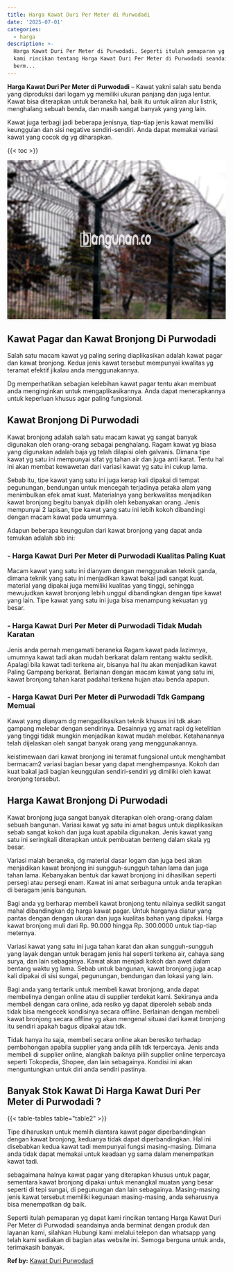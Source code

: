 ```yaml
---
title: Harga Kawat Duri Per Meter di Purwodadi
date: '2025-07-01'
categories:
  - harga
description: >-
  Harga Kawat Duri Per Meter di Purwodadi. Seperti itulah pemaparan yg dapat
  kami rincikan tentang Harga Kawat Duri Per Meter di Purwodadi seandainya anda
  berm...
---
```


**Harga Kawat Duri Per Meter di Purwodadi** – Kawat yakni salah satu benda yang diproduksi dari logam yg memiliki ukuran panjang dan juga lentur. Kawat bisa diterapkan untuk beraneka hal, baik itu untuk aliran alur listrik, menghalang sebuah benda, dan masih sangat banyak yang yang lain.

Kawat juga terbagi jadi beberapa jenisnya, tiap-tiap jenis kawat memiliki keunggulan dan sisi negative sendiri-sendiri. Anda dapat memakai variasi kawat yang cocok dg yg diharapkan.

{{< toc >}}

![Harga Kawat Duri Per Meter di Purwodadi](/images/jual-kawat-murah37.png)

## Kawat Pagar dan Kawat Bronjong Di Purwodadi

Salah satu macam kawat yg paling sering diaplikasikan adalah kawat pagar dan kawat bronjong. Kedua jenis kawat tersebut mempunyai kwalitas yg teramat efektif jikalau anda menggunakannya.

Dg memperhatikan sebagian kelebihan kawat pagar tentu akan membuat anda menginginkan untuk mengaplikasikannya. Anda dapat menerapkannya untuk keperluan khusus agar paling fungsional.

## Kawat Bronjong Di Purwodadi

Kawat bronjong adalah salah satu macam kawat yg sangat banyak digunakan oleh orang-orang sebagai penghalang. Ragam kawat yg biasa yang digunakan adalah baja yg telah dilapisi oleh galvanis. Dimana tipe kawat yg satu ini mempunyai sifat yg tahan air dan juga anti karat. Tentu hal ini akan membat kewawetan dari variasi kawat yg satu ini cukup lama.

Sebab itu, tipe kawat yang satu ini juga kerap kali dipakai di tempat pegunungan, bendungan untuk mencegah terjadinya petaka alam yang menimbulkan efek amat kuat. Materialnya yang berkwalitas menjadikan kawat bronjong begitu banyak dipilih oleh kebanyakan orang. Jenis mempunyai 2 lapisan, tipe kawat yang satu ini lebih kokoh dibandingi dengan macam kawat pada umumnya.

Adapun beberapa keunggulan dari kawat bronjong yang dapat anda temukan adalah sbb ini:

### \- Harga Kawat Duri Per Meter di Purwodadi Kualitas Paling Kuat

Macam kawat yang satu ini dianyam dengan menggunakan teknik ganda, dimana teknik yang satu ini menjadikan kawat bakal jadi sangat kuat. material yang dipakai juga memiliki kualitas yang tinggi, sehingga mewujudkan kawat bronjong lebih unggul dibandingkan dengan tipe kawat yang lain. Tipe kawat yang satu ini juga bisa menampung kekuatan yg besar.

### \- Harga Kawat Duri Per Meter di Purwodadi Tidak Mudah Karatan

Jenis anda pernah mengamati beraneka Ragam kawat pada lazimnya, umumnya kawat tadi akan mudah berkarat dalam rentang waktu sedikit. Apalagi bila kawat tadi terkena air, bisanya hal itu akan menjadikan kawat Paling Gampang berkarat. Berlainan dengan macam kawat yang satu ini, kawat bronjong tahan karat padahal terkena hujan atau benda apapun.

### \- Harga Kawat Duri Per Meter di Purwodadi Tdk Gampang Memuai

Kawat yang dianyam dg mengaplikasikan teknik khusus ini tdk akan gampang melebar dengan sendirinya. Desainnya yg amat rapi dg ketelitian yang tinggi tidak mungkin menjadikan kawat mudah melebar. Ketahanannya telah dijelaskan oleh sangat banyak orang yang menggunakannya.

keistimewaan dari kawat bronjong ini teramat fungsional untuk menghambat bermacam2 variasi bagian besar yang dapat menghempasnya. Kokoh dan kuat bakal jadi bagian keunggulan sendiri-sendiri yg dimiliki oleh kawat bronjong tersebut.

## Harga Kawat Bronjong Di Purwodadi

Kawat bronjong juga sangat banyak diterapkan oleh orang-orang dalam sebuah bangunan. Variasi kawat yg satu ini amat bagus untuk diaplikasikan sebab sangat kokoh dan juga kuat apabila digunakan. Jenis kawat yang satu ini seringkali diterapkan untuk pembuatan benteng dalam skala yg besar.

Variasi malah beraneka, dg material dasar logam dan juga besi akan menjadikan kawat bronjong ini sungguh-sungguh tahan lama dan juga tahan lama. Kebanyakan bentuk dar kawat bronjong ini dihasilkan seperti persegi atau persegi enam. Kawat ini amat serbaguna untuk anda terapkan di beragam jenis bangunan.

Bagi anda yg berharap membeli kawat bronjong tentu nilainya sedikit sangat mahal dibandingkan dg harga kawat pagar. Untuk harganya diatur yang pantas dengan dengan ukuran dan juga kualitas bahan yang dipakai. Harga kawat bronjong muli dari Rp. 90.000 hingga Rp. 300.0000 untuk tiap-tiap meternya.

Variasi kawat yang satu ini juga tahan karat dan akan sungguh-sungguh yang layak dengan untuk beragam jenis hal seperti terkena air, cahaya sang surya, dan lain sebagainya. Kawat akan menjadi kokoh dan awet dalam bentang waktu yg lama. Sebab untuk bangunan, kawat bronjong juga acap kali dipakai di sisi sungai, pegunungan, bendungan dan lokasi yang lain.

Bagi anda yang tertarik untuk membeli kawat bronjong, anda dapat membelinya dengan online atau di supplier terdekat kami. Sekiranya anda membeli dengan cara online, ada resiko yg dapat diperoleh sebab anda tidak bisa mengecek kondisinya secara offline. Berlainan dengan membeli kawat bronjong secara offline yg akan mengenal situasi dari kawat bronjong itu sendiri apakah bagus dipakai atau tdk.

Tidak hanya itu saja, membeli secara online akan beresiko terhadap pembohongan apabila supplier yang anda pilih tdk terpercaya. Jenis anda membeli di supplier online, alangkah baiknya pilih supplier online terpercaya seperti Tokopedia, Shopee, dan lain sebagainya. Kondisi ini akan menguntungkan untuk diri anda sendiri pastinya.

## Banyak Stok Kawat Di Harga Kawat Duri Per Meter di Purwodadi ?

{{< table-tables table="table2" >}}

Tipe diharuskan untuk memlih diantara kawat pagar diperbandingkan dengan kawat bronjong, keduanya tidak dapat diperbandingkan. Hal ini disebabkan kedua kawat tadi mempunyai fungsi masing-masing. Dimana anda tidak dapat memakai untuk keadaan yg sama dalam menempatkan kawat tadi.

sebagaimana halnya kawat pagar yang diterapkan khusus untuk pagar, sementara kawat bronjong dipakai untuk menangkal muatan yang besar seperti di tepi sungai, di pegunungan dan lain sebagainya. Masing-masing jenis kawat tersebut memiliki kegunaan masing-masing, anda seharusnya bisa menempatkan dg baik.

Seperti itulah pemaparan yg dapat kami rincikan tentang Harga Kawat Duri Per Meter di Purwodadi seandainya anda berminat dengan produk dan layanan kami, silahkan Hubungi kami melalui telepon dan whatsapp yang telah kami sediakan di bagian atas website ini. Semoga berguna untuk anda, terimakasih banyak.

**Ref by:** [Kawat Duri Purwodadi](https://id.wikipedia.org/wiki/Kawat)
